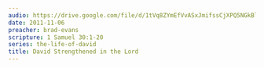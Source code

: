 ```yaml
---
audio: https://drive.google.com/file/d/1tVq8ZYmEfVvASxJmifssCjXPQ5NGkBlW/view
date: 2011-11-06
preacher: brad-evans
scripture: 1 Samuel 30:1-20
series: the-life-of-david
title: David Strengthened in the Lord
---
```

